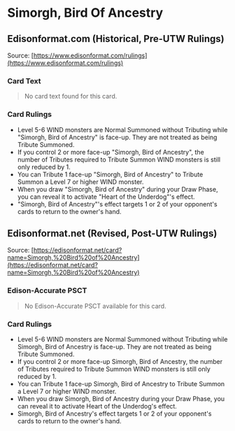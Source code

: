 # Simorgh, Bird Of Ancestry

## Edisonformat.com (Historical, Pre-UTW Rulings)

Source: [https://www.edisonformat.com/rulings](https://www.edisonformat.com/rulings)

### Card Text

> No card text found for this card.

### Card Rulings

*   Level 5-6 WIND monsters are Normal Summoned without Tributing while "Simorgh, Bird of Ancestry" is face-up. They are not treated as being Tribute Summoned.
*   If you control 2 or more face-up "Simorgh, Bird of Ancestry", the number of Tributes required to Tribute Summon WIND monsters is still only reduced by 1.
*   You can Tribute 1 face-up "Simorgh, Bird of Ancestry" to Tribute Summon a Level 7 or higher WIND monster.
*   When you draw "Simorgh, Bird of Ancestry" during your Draw Phase, you can reveal it to activate "Heart of the Underdog"'s effect.
*   "Simorgh, Bird of Ancestry"'s effect targets 1 or 2 of your opponent's cards to return to the owner's hand.

## Edisonformat.net (Revised, Post-UTW Rulings)

Source: [https://edisonformat.net/card?name=Simorgh,%20Bird%20of%20Ancestry](https://edisonformat.net/card?name=Simorgh,%20Bird%20of%20Ancestry)

### Edison-Accurate PSCT

> No Edison-Accurate PSCT available for this card.

### Card Rulings

*   Level 5-6 WIND monsters are Normal Summoned without Tributing while Simorgh, Bird of Ancestry is face-up. They are not treated as being Tribute Summoned.
*   If you control 2 or more face-up Simorgh, Bird of Ancestry, the number of Tributes required to Tribute Summon WIND monsters is still only reduced by 1.
*   You can Tribute 1 face-up Simorgh, Bird of Ancestry to Tribute Summon a Level 7 or higher WIND monster.
*   When you draw Simorgh, Bird of Ancestry during your Draw Phase, you can reveal it to activate Heart of the Underdog's effect.
*   Simorgh, Bird of Ancestry's effect targets 1 or 2 of your opponent's cards to return to the owner's hand.
            